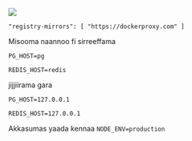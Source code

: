 ![](https://pub-b8db533c86124200a9d799bf3ba88099.r2.dev/2023/03/wbhiRD1.webp)

```
"registry-mirrors": [ "https://dockerproxy.com" ]
```

Misooma naannoo fi sirreeffama

```
PG_HOST=pg

REDIS_HOST=redis
```

jijjiirama gara

```
PG_HOST=127.0.0.1

REDIS_HOST=127.0.0.1

```

Akkasumas yaada kennaa `NODE_ENV=production`